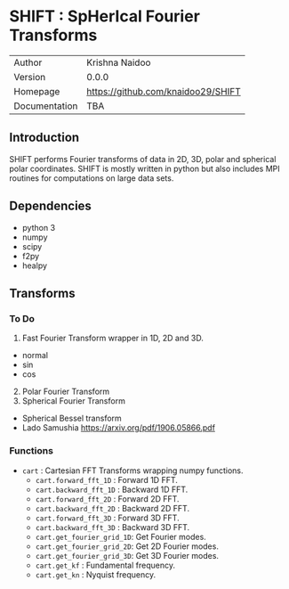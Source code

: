# SHIFT : SpHerIcal Fourier Transforms

| | |      
|---------|----------------|
| Author  | Krishna Naidoo |   
| Version | 0.0.0          |
| Homepage | https://github.com/knaidoo29/SHIFT |
| Documentation | TBA |


## Introduction

SHIFT performs Fourier transforms of data in 2D, 3D, polar and spherical polar coordinates. SHIFT is mostly written in python but also includes MPI routines
for computations on large data sets.

## Dependencies

* python 3
* numpy
* scipy
* f2py
* healpy

## Transforms

### To Do

1. Fast Fourier Transform wrapper in 1D, 2D and 3D.
  * normal
  * sin
  * cos
2. Polar Fourier Transform
3. Spherical Fourier Transform
  * Spherical Bessel transform
  * Lado Samushia https://arxiv.org/pdf/1906.05866.pdf

### Functions

* `cart` : Cartesian FFT Transforms wrapping numpy functions.
  * `cart.forward_fft_1D` : Forward 1D FFT.
  * `cart.backward_fft_1D` : Backward 1D FFT.
  * `cart.forward_fft_2D` : Forward 2D FFT.
  * `cart.backward_fft_2D` : Backward 2D FFT.
  * `cart.forward_fft_3D` : Forward 3D FFT.
  * `cart.backward_fft_3D` : Backward 3D FFT.
  * `cart.get_fourier_grid_1D`: Get Fourier modes.
  * `cart.get_fourier_grid_2D`: Get 2D Fourier modes.
  * `cart.get_fourier_grid_3D`: Get 3D Fourier modes.
  * `cart.get_kf` : Fundamental frequency.
  * `cart.get_kn` : Nyquist frequency.
